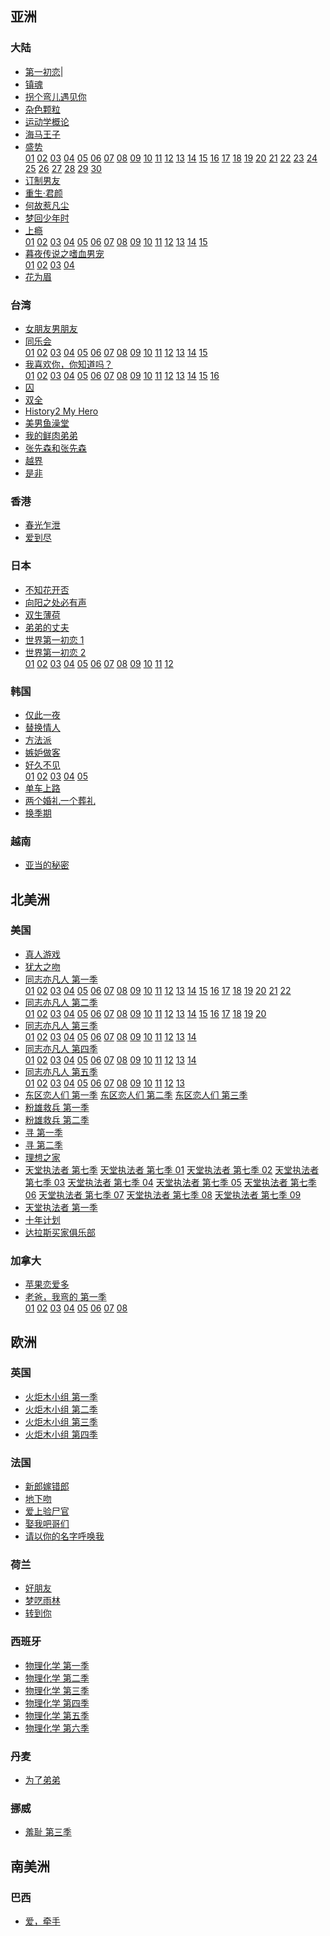 ## 亚洲

### 大陆

+ [第一初恋](https://www.fantasy.tv/video/list/channel/1983340/0/1220191)|
+ [镇魂](https://www.fantasy.tv/list/channel/21196/1220191)
+ [拐个弯儿遇见你](https://www.fantasy.tv/video/list/channel/1960319/0/1220191)
+ [杂色颗粒](https://www.fantasy.tv/video/list/channel/1963515/0/1220191)
+ [运动学概论](https://www.fantasy.tv/video/list/channel/1963977/0/1220191)
+ [海马王子](https://www.fantasy.tv/video/list/channel/1966301/0/1220191)
+ [盛势](https://www.fantasy.tv/list/channel/22848/1220191)  
[01](https://www.fantasy.tv/video/list/channel/1983089/0/1220191) [02](https://www.fantasy.tv/video/list/channel/1983080/0/1220191) [03](https://www.fantasy.tv/video/list/channel/1983083/0/1220191) [04](https://www.fantasy.tv/video/list/channel/1983085/0/1220191) [05](https://www.fantasy.tv/video/list/channel/1983086/0/1220191) [06](https://www.fantasy.tv/video/list/channel/1983087/0/1220191) [07](https://www.fantasy.tv/video/list/channel/1983088/0/1220191) [08](https://www.fantasy.tv/video/list/channel/1983090/0/1220191) [09](https://www.fantasy.tv/video/list/channel/1983092/0/1220191) [10](https://www.fantasy.tv/video/list/channel/1983094/0/1220191) [11](https://www.fantasy.tv/video/list/channel/1983095/0/1220191) [12](https://www.fantasy.tv/video/list/channel/1983097/0/1220191) [13](https://www.fantasy.tv/video/list/channel/1983099/0/1220191) [14](https://www.fantasy.tv/video/list/channel/1983100/0/1220191) [15](https://www.fantasy.tv/video/list/channel/1983102/0/1220191) [16](https://www.fantasy.tv/video/list/channel/1983105/0/1220191) [17](https://www.fantasy.tv/video/list/channel/1983106/0/1220191) [18](https://www.fantasy.tv/video/list/channel/1983108/0/1220191) [19](https://www.fantasy.tv/video/list/channel/1983109/0/1220191) [20](https://www.fantasy.tv/video/list/channel/1983110/0/1220191) [21](https://www.fantasy.tv/video/list/channel/1983111/0/1220191) [22](https://www.fantasy.tv/video/list/channel/1983132/0/1220191) [23](https://www.fantasy.tv/video/list/channel/1983121/0/1220191) [24](https://www.fantasy.tv/video/list/channel/1983124/0/1220191) [25](https://www.fantasy.tv/video/list/channel/1983125/0/1220191) [26](https://www.fantasy.tv/video/list/channel/1983126/0/1220191) [27](https://www.fantasy.tv/video/list/channel/1983128/0/1220191) [28](https://www.fantasy.tv/video/list/channel/1983129/0/1220191) [29](https://www.fantasy.tv/video/list/channel/1983130/0/1220191) [30](https://www.fantasy.tv/video/list/channel/1983131/0/1220191)
+ [订制男友](https://www.fantasy.tv/video/list/channel/1983078/0/1220191)
+ [重生·君颜](https://www.fantasy.tv/video/list/channel/1983234/0/1220191)
+ [何故惹凡尘](https://www.fantasy.tv/video/list/channel/1983197/0/1220191)
+ [梦回少年时](https://www.fantasy.tv/video/list/channel/1983227/0/1220191)
+ [上瘾](https://www.fantasy.tv/list/channel/22855/1220191)  
[01](https://www.fantasy.tv/video/list/channel/1983133/0/1220191) [02](https://www.fantasy.tv/video/list/channel/1983134/0/1220191) [03](https://www.fantasy.tv/video/list/channel/1983135/0/1220191) [04](https://www.fantasy.tv/video/list/channel/1983136/0/1220191) [05](https://www.fantasy.tv/video/list/channel/1983137/0/1220191) [06](https://www.fantasy.tv/video/list/channel/1983138/0/1220191) [07](https://www.fantasy.tv/video/list/channel/1983139/0/1220191) [08](https://www.fantasy.tv/video/list/channel/1983140/0/1220191) [09](https://www.fantasy.tv/video/list/channel/1983141/0/1220191) [10](https://www.fantasy.tv/video/list/channel/1983142/0/1220191) [11](https://www.fantasy.tv/video/list/channel/1983143/0/1220191) [12](https://www.fantasy.tv/video/list/channel/1983144/0/1220191) [13](https://www.fantasy.tv/video/list/channel/1983147/0/1220191) [14](https://www.fantasy.tv/video/list/channel/1983148/0/1220191) [15](https://www.fantasy.tv/video/list/channel/1983149/0/1220191)
+ [暮夜传说之嗜血男宠](https://www.fantasy.tv/list/channel/22875/1220191)  
[01](https://www.fantasy.tv/video/list/channel/1983854/0/1220191) [02](https://www.fantasy.tv/video/list/channel/1983856/0/1220191) [03](https://www.fantasy.tv/video/list/channel/1983857/0/1220191) [04](https://www.fantasy.tv/video/list/channel/1983860/0/1220191)
+ [花为眉](https://www.fantasy.tv/video/list/channel/1983885/0/1220191)

### 台湾

+ [女朋友男朋友](https://www.fantasy.tv/video/list/channel/1930420/0/1220191)
+ [同乐会](https://www.fantasy.tv/list/channel/22769/1220191)  
[01](https://www.fantasy.tv/video/list/channel/1982321/0/1220191) [02](https://www.fantasy.tv/video/list/channel/1982327/0/1220191) [03](https://www.fantasy.tv/video/list/channel/1982332/0/1220191) [04](https://www.fantasy.tv/video/list/channel/1982339/0/1220191) [05](https://www.fantasy.tv/video/list/channel/1982343/0/1220191) [06](https://www.fantasy.tv/video/list/channel/1982309/0/1220191) [07](https://www.fantasy.tv/video/list/channel/1982196/0/1220191) [08](https://www.fantasy.tv/video/list/channel/1982200/0/1220191) [09](https://www.fantasy.tv/video/list/channel/1982203/0/1220191) [10](https://www.fantasy.tv/video/list/channel/1982207/0/1220191) [11](https://www.fantasy.tv/video/list/channel/1982208/0/1220191) [12](https://www.fantasy.tv/video/list/channel/1983236/0/1220191) [13](https://www.fantasy.tv/video/list/channel/1982213/0/1220191) [14](https://www.fantasy.tv/video/list/channel/1982221/0/1220191) [15](https://www.fantasy.tv/video/list/channel/1982314/0/1220191)
+ [我喜欢你，你知道吗？](https://www.fantasy.tv/list/channel/22789/1220191)  
[01](https://www.fantasy.tv/video/list/channel/1982371/0/1220191) [02](https://www.fantasy.tv/video/list/channel/1982375/0/1220191) [03](https://www.fantasy.tv/video/list/channel/1982379/0/1220191) [04](https://www.fantasy.tv/video/list/channel/1982388/0/1220191) [05](https://www.fantasy.tv/video/list/channel/1982395/0/1220191) [06](https://www.fantasy.tv/video/list/channel/1982398/0/1220191) [07](https://www.fantasy.tv/video/list/channel/1982402/0/1220191) [08](https://www.fantasy.tv/video/list/channel/1982406/0/1220191) [09](https://www.fantasy.tv/video/list/channel/1982409/0/1220191) [10](https://www.fantasy.tv/video/list/channel/1982416/0/1220191) [11](https://www.fantasy.tv/video/list/channel/1982423/0/1220191) [12](https://www.fantasy.tv/video/list/channel/1982428/0/1220191) [13](https://www.fantasy.tv/video/list/channel/1982442/0/1220191) [14](https://www.fantasy.tv/video/list/channel/1982448/0/1220191) [15](https://www.fantasy.tv/video/list/channel/1982454/0/1220191) [16](https://www.fantasy.tv/video/list/channel/1982460/0/1220191)
+ [囚](https://www.fantasy.tv/video/list/channel/1980045/0/1220191)
+ [双全](https://www.fantasy.tv/video/list/channel/1982632/0/1220191)
+ [History2 My Hero](https://www.fantasy.tv/video/list/channel/1980058/0/1220191)
+ [美男鱼澡堂](https://www.fantasy.tv/list/channel/22797/1220191)
+ [我的鲜肉弟弟](https://www.fantasy.tv/list/channel/22548/1220191)
+ [张先森和张先森](https://www.fantasy.tv/list/channel/21893/1220191)
+ [越界](https://www.fantasy.tv/list/channel/20041/1220191)
+ [是非](https://www.fantasy.tv/list/channel/22578/1220191)

### 香港

+ [春光乍泄](https://www.fantasy.tv/video/list/channel/1930516/0/1220191)
+ [爱到尽](https://www.fantasy.tv/video/list/channel/1982615/0/1220191)

### 日本

+ [不知花开否](https://www.fantasy.tv/video/list/channel/1962266/0/1220191)
+ [向阳之处必有声](https://www.fantasy.tv/video/list/channel/1966348/0/1220191)
+ [双生薄荷](https://www.fantasy.tv/video/list/channel/1983321/0/1220191)
+ [弟弟的丈夫](https://www.fantasy.tv/list/channel/21892/1220191)
+ [世界第一初恋 1](https://www.fantasy.tv/list/channel/22577/1220191)
+ [世界第一初恋 2](https://www.fantasy.tv/list/channel/22891/1220191)  
[01](https://www.fantasy.tv/video/list/channel/1983904/0/1220191) [02](https://www.fantasy.tv/video/list/channel/1983909/0/1220191) [03](https://www.fantasy.tv/video/list/channel/1983916/0/1220191) [04](https://www.fantasy.tv/video/list/channel/1983923/0/1220191) [05](https://www.fantasy.tv/video/list/channel/1983928/0/1220191) [06](https://www.fantasy.tv/video/list/channel/1983932/0/1220191) [07](https://www.fantasy.tv/video/list/channel/1983946/0/1220191) [08](https://www.fantasy.tv/video/list/channel/1983952/0/1220191) [09](https://www.fantasy.tv/video/list/channel/1983957/0/1220191) [10](https://www.fantasy.tv/video/list/channel/1983965/0/1220191) [11](https://www.fantasy.tv/video/list/channel/1983971/0/1220191) [12](https://www.fantasy.tv/video/list/channel/1983975/0/1220191)

### 韩国 

+ [仅此一夜](https://www.fantasy.tv/video/list/channel/1930400/0/1220191)
+ [替换情人](https://www.fantasy.tv/video/list/channel/1930478/0/1220191)
+ [方法派](https://www.fantasy.tv/video/list/channel/1930568/0/1220191)
+ [嫉妒做客](https://www.fantasy.tv/video/list/channel/1980684/0/1220191)
+ [好久不见](https://www.fantasy.tv/list/channel/22788/1220191)  
[01](https://www.fantasy.tv/video/list/channel/1982353/0/1220191) [02](https://www.fantasy.tv/video/list/channel/1982356/0/1220191) [03](https://www.fantasy.tv/video/list/channel/1982358/0/1220191) [04](https://www.fantasy.tv/video/list/channel/1982359/0/1220191) [05](https://www.fantasy.tv/video/list/channel/1982361/0/1220191)
+ [单车上路](https://www.fantasy.tv/video/list/channel/1983155/0/1220191)
+ [两个婚礼一个葬礼](https://www.fantasy.tv/video/list/channel/1983628/0/1220191)
+ [换季期](https://www.fantasy.tv/video/list/channel/1983866/0/1220191)

### 越南

+ [亚当的秘密](https://www.fantasy.tv/list/channel/21677/1220191)

## 北美洲

### 美国 

+ [真人游戏](https://www.fantasy.tv/video/list/channel/1930382/0/1220191)
+ [犹大之吻](https://www.fantasy.tv/video/list/channel/1962284/0/1220191)
+ [同志亦凡人 第一季](https://www.fantasy.tv/list/channel/19169/1220191)  
[01](https://www.fantasy.tv/video/list/channel/1922233/0/1220191) [02](https://www.fantasy.tv/video/list/channel/1922251/0/1220191) [03](https://www.fantasy.tv/video/list/channel/1922265/0/1220191) [04](https://www.fantasy.tv/video/list/channel/1922280/0/1220191) [05](https://www.fantasy.tv/video/list/channel/1922296/0/1220191) [06](https://www.fantasy.tv/video/list/channel/1922159/0/1220191) [07](https://www.fantasy.tv/video/list/channel/1922171/0/1220191) [08](https://www.fantasy.tv/video/list/channel/1922187/0/1220191) [09](https://www.fantasy.tv/video/list/channel/1922203/0/1220191) [10](https://www.fantasy.tv/video/list/channel/1922218/0/1220191) [11](https://www.fantasy.tv/video/list/channel/1922488/0/1220191) [12](https://www.fantasy.tv/video/list/channel/1922517/0/1220191) [13](https://www.fantasy.tv/video/list/channel/1922552/0/1220191) [14](https://www.fantasy.tv/video/list/channel/1922594/0/1220191) [15](https://www.fantasy.tv/video/list/channel/1922636/0/1220191) [16](https://www.fantasy.tv/video/list/channel/1922672/0/1220191) [17](https://www.fantasy.tv/video/list/channel/1922376/0/1220191) [18](https://www.fantasy.tv/video/list/channel/1922389/0/1220191) [19](https://www.fantasy.tv/video/list/channel/1922409/0/1220191) [20](https://www.fantasy.tv/video/list/channel/1922427/0/1220191) [21](https://www.fantasy.tv/video/list/channel/1922445/0/1220191) [22](https://www.fantasy.tv/video/list/channel/1922461/0/1220191)
+ [同志亦凡人 第二季](https://www.fantasy.tv/list/channel/19176/1220191)  
[01](https://www.fantasy.tv/video/list/channel/1922862/0/1220191) [02](https://www.fantasy.tv/video/list/channel/1922863/0/1220191) [03](https://www.fantasy.tv/video/list/channel/1922865/0/1220191) [04](https://www.fantasy.tv/video/list/channel/1922754/0/1220191) [05](https://www.fantasy.tv/video/list/channel/1922766/0/1220191) [06](https://www.fantasy.tv/video/list/channel/1922781/0/1220191) [07](https://www.fantasy.tv/video/list/channel/1922803/0/1220191) [08](https://www.fantasy.tv/video/list/channel/1922819/0/1220191) [09](https://www.fantasy.tv/video/list/channel/1922826/0/1220191) [10](https://www.fantasy.tv/video/list/channel/1922827/0/1220191) [11](https://www.fantasy.tv/video/list/channel/1922829/0/1220191) [12](https://www.fantasy.tv/video/list/channel/1922832/0/1220191) [13](https://www.fantasy.tv/video/list/channel/1922835/0/1220191) [14](https://www.fantasy.tv/video/list/channel/1922838/0/1220191) [15]() [16]() [17](https://www.fantasy.tv/video/list/channel/1922849/0/1220191) [18](https://www.fantasy.tv/video/list/channel/1922852/0/1220191) [19](https://www.fantasy.tv/video/list/channel/1922857/0/1220191) [20](https://www.fantasy.tv/video/list/channel/1922858/0/1220191)
+ [同志亦凡人 第三季](https://www.fantasy.tv/list/channel/19195/1220191)  
[01](https://www.fantasy.tv/video/list/channel/1923130/0/1220191) [02](https://www.fantasy.tv/video/list/channel/1923146/0/1220191) [03](https://www.fantasy.tv/video/list/channel/1923164/0/1220191) [04](https://www.fantasy.tv/video/list/channel/1923177/0/1220191) [05](https://www.fantasy.tv/video/list/channel/1923193/0/1220191) [06](https://www.fantasy.tv/video/list/channel/1923208/0/1220191) [07](https://www.fantasy.tv/video/list/channel/1923220/0/1220191) [08](https://www.fantasy.tv/video/list/channel/1923048/0/1220191) [09](https://www.fantasy.tv/video/list/channel/1923066/0/1220191) [10](https://www.fantasy.tv/video/list/channel/1923075/0/1220191) [11](https://www.fantasy.tv/video/list/channel/1923082/0/1220191) [12](https://www.fantasy.tv/video/list/channel/1923087/0/1220191) [13](https://www.fantasy.tv/video/list/channel/1923093/0/1220191) [14](https://www.fantasy.tv/video/list/channel/1923106/0/1220191)
+ [同志亦凡人 第四季](https://www.fantasy.tv/list/channel/19200/1220191)  
[01](https://www.fantasy.tv/video/list/channel/1923372/0/1220191) [02](https://www.fantasy.tv/video/list/channel/1923376/0/1220191) [03](https://www.fantasy.tv/video/list/channel/1923381/0/1220191) [04](https://www.fantasy.tv/video/list/channel/1923384/0/1220191) [05](https://www.fantasy.tv/video/list/channel/1923387/0/1220191) [06](https://www.fantasy.tv/video/list/channel/1923389/0/1220191) [07](https://www.fantasy.tv/video/list/channel/1923394/0/1220191) [08](https://www.fantasy.tv/video/list/channel/1923400/0/1220191) [09](https://www.fantasy.tv/video/list/channel/1923276/0/1220191) [10](https://www.fantasy.tv/video/list/channel/1923297/0/1220191) [11](https://www.fantasy.tv/video/list/channel/1923316/0/1220191) [12](https://www.fantasy.tv/video/list/channel/1923333/0/1220191) [13](https://www.fantasy.tv/video/list/channel/1923351/0/1220191) [14](https://www.fantasy.tv/video/list/channel/1923366/0/1220191)
+ [同志亦凡人 第五季](https://www.fantasy.tv/list/channel/19212/1220191)  
[01](https://www.fantasy.tv/video/list/channel/1923621/0/1220191) [02](https://www.fantasy.tv/video/list/channel/1923538/0/1220191) [03](https://www.fantasy.tv/video/list/channel/1923549/0/1220191) [04](https://www.fantasy.tv/video/list/channel/1923557/0/1220191) [05](https://www.fantasy.tv/video/list/channel/1923567/0/1220191) [06](https://www.fantasy.tv/video/list/channel/1923578/0/1220191) [07](https://www.fantasy.tv/video/list/channel/1923588/0/1220191) [08](https://www.fantasy.tv/video/list/channel/1923591/0/1220191) [09](https://www.fantasy.tv/video/list/channel/1923592/0/1220191) [10](https://www.fantasy.tv/video/list/channel/1923594/0/1220191) [11](https://www.fantasy.tv/video/list/channel/1923596/0/1220191) [12](https://www.fantasy.tv/video/list/channel/1923601/0/1220191) [13](https://www.fantasy.tv/video/list/channel/1923611/0/1220191)
+ [东区恋人们 第一季](https://www.fantasy.tv/list/channel/21580/1220191)
[东区恋人们 第二季]()
[东区恋人们 第三季]()
+ [粉雄救兵 第一季](https://www.fantasy.tv/list/channel/21219/1220191)
+ [粉雄救兵 第二季](https://www.fantasy.tv/list/channel/21297/1220191)
+ [寻 第一季](https://www.fantasy.tv/list/channel/20148/1220191)
+ [寻 第二季](https://www.fantasy.tv/list/channel/20149/1220191)
+ [理想之家](https://www.fantasy.tv/video/list/channel/1983245/0/1220191)
+ [天堂执法者 第七季]()
[天堂执法者 第七季 01](https://www.fantasy.tv/video/list/channel/1984040/0/1220191)
[天堂执法者 第七季 02](https://www.fantasy.tv/video/list/channel/1984054/0/1220191)
[天堂执法者 第七季 03](https://www.fantasy.tv/video/list/channel/1984070/0/1220191)
[天堂执法者 第七季 04](https://www.fantasy.tv/video/list/channel/1984088/0/1220191)
[天堂执法者 第七季 05](https://www.fantasy.tv/video/list/channel/1984099/0/1220191)
[天堂执法者 第七季 06]()
[天堂执法者 第七季 07]()
[天堂执法者 第七季 08]()
[天堂执法者 第七季 09]()
+ [天堂执法者 第一季]()
+ [十年计划](https://www.fantasy.tv/video/list/channel/1983715/0/1220191)
+ [达拉斯买家俱乐部](https://www.fantasy.tv/video/list/channel/1984574/0/1220191)

### 加拿大 

+ [苹果恋爱多](https://www.fantasy.tv/video/list/channel/1930727/0/1220191)
+ [老爸，我弯的 第一季](https://www.fantasy.tv/list/channel/22892/1220191)  
[01](https://www.fantasy.tv/video/list/channel/1983979/0/1220191) [02](https://www.fantasy.tv/video/list/channel/1983983/0/1220191) [03](https://www.fantasy.tv/video/list/channel/1983987/0/1220191) [04](https://www.fantasy.tv/video/list/channel/1983989/0/1220191) [05](https://www.fantasy.tv/video/list/channel/1983994/0/1220191) [06](https://www.fantasy.tv/video/list/channel/1983997/0/1220191) [07](https://www.fantasy.tv/video/list/channel/1984000/0/1220191) [08](https://www.fantasy.tv/video/list/channel/1984013/0/1220191)

## 欧洲

### 英国

+ [火炬木小组 第一季](https://www.fantasy.tv/list/channel/20039/1220191)
+ [火炬木小组 第二季](https://www.fantasy.tv/list/channel/20040/1220191)
+ [火炬木小组 第三季](https://www.fantasy.tv/list/channel/22808/1220191)
+ [火炬木小组 第四季](https://www.fantasy.tv/list/channel/22809/1220191)

### 法国

+ [新郎嫁错郎](https://www.fantasy.tv/video/list/channel/1930665/0/1220191)
+ [地下吻](https://www.fantasy.tv/video/list/channel/1930551/0/1220191)
+ [爱上验尸官](https://www.fantasy.tv/video/list/channel/1930496/0/1220191)
+ [娶我吧哥们](https://www.fantasy.tv/video/list/channel/1980009/0/1220191)
+ [请以你的名字呼唤我](https://www.fantasy.tv/video/list/channel/1983297/0/1220191)

### 荷兰 

+ [好朋友](https://www.fantasy.tv/video/list/channel/1930624/0/1220191)
+ [梦呓雨林](https://www.fantasy.tv/video/list/channel/1963899/0/1220191)
+ [转到你](https://www.fantasy.tv/video/list/channel/1983863/0/1220191)

### 西班牙

+ [物理化学 第一季](https://www.fantasy.tv/list/channel/22716/1220191)
+ [物理化学 第二季](https://www.fantasy.tv/list/channel/22761/1220191)
+ [物理化学 第三季]()
+ [物理化学 第四季](https://www.fantasy.tv/list/channel/22712/1220191)
+ [物理化学 第五季]()
+ [物理化学 第六季](https://www.fantasy.tv/list/channel/22706/1220191)

### 丹麦

+ [为了弟弟](https://www.fantasy.tv/video/list/channel/1930756/0/1220191)

### 挪威

+ [羞耻 第三季](https://www.fantasy.tv/list/channel/19151/1220191)

## 南美洲

### 巴西

+ [爱，牵手](https://www.fantasy.tv/video/list/channel/1930484/0/1220191)
